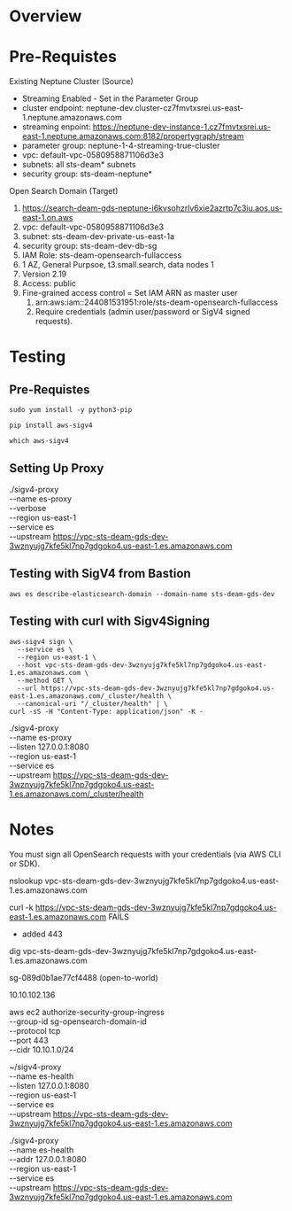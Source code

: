 # Overview

# Pre-Requistes

Existing Neptune Cluster (Source)

*   Streaming Enabled - Set in the Parameter Group
*   cluster endpoint: neptune-dev.cluster-cz7fmvtxsrei.us-east-1.neptune.amazonaws.com
*   streaming enpoint: https://neptune-dev-instance-1.cz7fmvtxsrei.us-east-1.neptune.amazonaws.com:8182/propertygraph/stream
*   parameter group: neptune-1-4-streaming-true-cluster
*   vpc: default-vpc-0580958871106d3e3
*   subnets: all sts-deam\* subnets
*   security group: sts-deam-neptune\*


Open Search Domain (Target)

1.  https://search-deam-gds-neptune-i6kvsohzrlv6xie2azrtp7c3iu.aos.us-east-1.on.aws
2.  vpc: default-vpc-0580958871106d3e3
3.  subnet: sts-deam-dev-private-us-east-1a
4.  security group: sts-deam-dev-db-sg
5.  IAM Role: sts-deam-opensearch-fullaccess
6.  1 AZ, General Purpsoe, t3.small.search, data nodes 1
7.  Version 2.19
8.  Access: public
9.  Fine-grained access control = Set IAM ARN as master user
    1.  arn:aws:iam::244081531951:role/sts-deam-opensearch-fullaccess
    2.  Require credentials (admin user/password or SigV4 signed requests).

# Testing
## Pre-Requistes
```
sudo yum install -y python3-pip
```

```
pip install aws-sigv4
```
```
which aws-sigv4
```

## Setting Up Proxy

./sigv4-proxy \
    --name es-proxy \
    --verbose \
    --region us-east-1 \
    --service es \
    --upstream https://vpc-sts-deam-gds-dev-3wznyujg7kfe5kl7np7gdgoko4.us-east-1.es.amazonaws.com 


## Testing with SigV4 from Bastion
```
aws es describe-elasticsearch-domain --domain-name sts-deam-gds-dev
```

## Testing with curl with Sigv4Signing
```
aws-sigv4 sign \
  --service es \
  --region us-east-1 \
  --host vpc-sts-deam-gds-dev-3wznyujg7kfe5kl7np7gdgoko4.us-east-1.es.amazonaws.com \
  --method GET \
  --url https://vpc-sts-deam-gds-dev-3wznyujg7kfe5kl7np7gdgoko4.us-east-1.es.amazonaws.com/_cluster/health \
  --canonical-uri "/_cluster/health" | \
curl -sS -H "Content-Type: application/json" -K -
```

./sigv4-proxy \
  --name es-proxy \
  --listen 127.0.0.1:8080 \
  --region us-east-1 \
  --service es \
  --upstream https://vpc-sts-deam-gds-dev-3wznyujg7kfe5kl7np7gdgoko4.us-east-1.es.amazonaws.com/_cluster/health


# Notes

You must sign all OpenSearch requests with your credentials (via AWS CLI or SDK).

nslookup vpc-sts-deam-gds-dev-3wznyujg7kfe5kl7np7gdgoko4.us-east-1.es.amazonaws.com

curl -k https://vpc-sts-deam-gds-dev-3wznyujg7kfe5kl7np7gdgoko4.us-east-1.es.amazonaws.com FAILS  
- added 443

dig vpc-sts-deam-gds-dev-3wznyujg7kfe5kl7np7gdgoko4.us-east-1.es.amazonaws.com


sg-089d0b1ae77cf4488 (open-to-world)


10.10.102.136

aws ec2 authorize-security-group-ingress \
    --group-id sg-opensearch-domain-id \
    --protocol tcp \
    --port 443 \
    --cidr 10.10.1.0/24

~/sigv4-proxy \
  --name es-health \
  --listen 127.0.0.1:8080 \
  --region us-east-1 \
  --service es \
  --upstream https://vpc-sts-deam-gds-dev-3wznyujg7kfe5kl7np7gdgoko4.us-east-1.es.amazonaws.com


./sigv4-proxy \
  --name es-health \
  --addr 127.0.0.1:8080 \
  --region us-east-1 \
  --service es \
  --upstream https://vpc-sts-deam-gds-dev-3wznyujg7kfe5kl7np7gdgoko4.us-east-1.es.amazonaws.com
